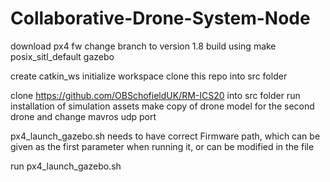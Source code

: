 # Collaborative-Drone-System-Node

download px4 fw
change branch to version 1.8
build using  make posix_sitl_default gazebo

create catkin_ws
initialize workspace
clone this repo into src folder

clone https://github.com/OBSchofieldUK/RM-ICS20 into src folder
run installation of simulation assets
make copy of drone model for the second drone and change mavros udp port 

px4_launch_gazebo.sh needs to have correct Firmware path, which can be given as the first parameter when running it, or can be modified in the file

run px4_launch_gazebo.sh